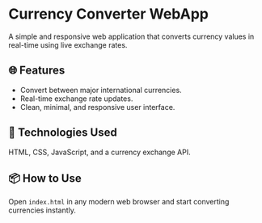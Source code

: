 # Currency Converter WebApp

A simple and responsive web application that converts currency values in real-time using live exchange rates.

## 🌐 Features
- Convert between major international currencies.
- Real-time exchange rate updates.
- Clean, minimal, and responsive user interface.

## 🚀 Technologies Used
HTML, CSS, JavaScript, and a currency exchange API.

## 📦 How to Use
Open `index.html` in any modern web browser and start converting currencies instantly.
